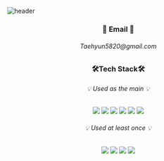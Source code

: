 ![header](https://capsule-render.vercel.app/api?type=waving&color=auto&height=200&section=header&text=Lee%20Taehyun&fontSize=50&animation=fadeIn&fontColor=auto) 
<div align="center">
	<h3>📧 Email 📧</h3>
    <h6>Taehyun5820@gmail.com</h6>
</div>
<div align="center"><h3>🛠Tech Stack🛠</h3></div>
<div align="center">
<h6>💡 Used as the main 💡</h6>
  <img src="https://img.shields.io/badge/C-A8B9CC?style=for-the-badge&logo=C&logoColor=white">
  <img src="https://img.shields.io/badge/C++-00599C?style=for-the-badge&logo=C%2B%2B&logoColor=white">
  <img src="https://img.shields.io/badge/html5-E34F26?style=for-the-badge&logo=html5&logoColor=white">
  <img src="https://img.shields.io/badge/css-1572B6?style=for-the-badge&logo=css3&logoColor=white">
  <img src="https://img.shields.io/badge/javascript-F7DF1E?style=for-the-badge&logo=javascript&logoColor=black">
  <img src="https://img.shields.io/badge/React-61DAFB?style=for-the-badge&logo=React&logoColor=black">
  <h6>💡 Used at least once 💡</h6>
  <img src="https://img.shields.io/badge/java-007396?style=for-the-badge&logo=java&logoColor=white">
  <img src="https://img.shields.io/badge/python-3776AB?style=for-the-badge&logo=python&logoColor=white">
  <img src="https://img.shields.io/badge/MySQL-4479A1?style=for-the-badge&logo=MySQL&logoColor=white">
    <img src="https://img.shields.io/badge/spring-6DB33F?style=for-the-badge&logo=spring&logoColor=white">
</div>
